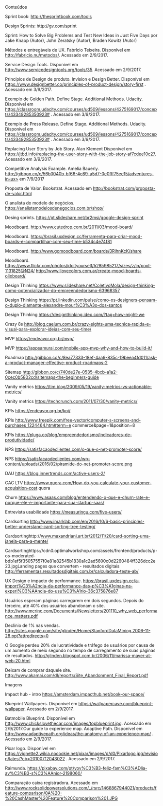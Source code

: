 Conteúdos

Sprint book: http://thesprintbook.com/tools

Design Sprints: http://gv.com/sprint

Sprint: How to Solve Big Problems and Test New Ideas in Just Five Days por Jake Knapp (Autor), John Zeratsky (Autor), Braden Kowitz (Autor)

Métodos e entregáveis de UX. Fabrício Teixeira. Disponível em <http://fabricio.nu/metodos/>. Acessado em 2/9/2017.

Service Design Tools. Disponível em <http://www.servicedesigntools.org/tools/35>. Acessado em 2/9/2017.

Princípios de Design de produto. Invision e Design Better. Disponível em <https://www.designbetter.co/principles-of-product-design/story-first> . Acessado em 3/9/2017.

Exemplo de Golden Path. Define Stage. Additional Methods. Udacity. Disponível em <https://classroom.udacity.com/courses/ud509/lessons/4275169017/concepts/43349285350923#> . Acessado em 3/9/2017.

Exemplo de Press Release. Define Stage. Additional Methods. Udacity. Disponível em <https://classroom.udacity.com/courses/ud509/lessons/4275169017/concepts/43349285350923#> . Acessado em 3/9/2017.

Replacing User Story by Job Story. Alan Klement Disponível em <https://jtbd.info/replacing-the-user-story-with-the-job-story-af7cdee10c27>. Acessado em 3/9/2017.

Competitive Analysis Example. Amelia Bauerly. http://gibbon.co/c/56b0040b-bf66-4e89-a5d7-0e0fff75ee15/adventures-in-ux> em 7/9/2017

Proposta de Valor. Bookstrat. Acessado em http://bookstrat.com/proposta-de-valor.html

O analista do modelo de negócios. https://analistamodelosdenegocios.com.br/shop/

Desing sprints. https://pt.slideshare.net/br2msi/google-design-sprint

Moodboard. http://www.cutedrop.com.br/2011/03/mood-board/ 

Moodboard. https://brasil.uxdesign.cc/ferramenta-para-criar-mood-boards-e-compartilhar-com-seu-time-b534c4e74f81 

Moodboard. http://www.gomoodboard.com/boards/0RjhnKcK/share 

Moodboard. https://www.flickr.com/photos/idoityourself/5285985217/sizes/z/in/pool-1131825@N24/ http://www.ilovecolors.com.ar/create-mood-boards-olioboard/

Design Thinking https://www.slideshare.net/ColetivoMola/design-thinking-como-potencializador-do-empreendedorismo-63968357

Design Thinking https://pt.linkedin.com/pulse/como-os-designers-pensam-o-duplo-diamante-alexandre-mour%C3%A3o-dos-santos

Design Thinking https://designthinking.ideo.com/?tag=how-might-we

Crazy 8s http://blog.caelum.com.br/crazy-eights-uma-tecnica-rapida-e-visual-para-explorar-ideias-com-seu-time/

MVP https://endeavor.org.br/mvp/

MVP https://appsamurai.com/mobile-app-mvp-why-and-how-to-build-it/

Roadmap http://gibbon.co/c/8ea77333-18ef-4aa9-835c-19beea4fd011/ask-a-product-manager-effective-product-roadmaps-2

Sitemap http://gibbon.co/c/740de27e-0535-4bcb-a1a2-0cec0b5802cd/sitemaps-the-beginners-guide

Vanity metrics https://tim.blog/2009/05/19/vanity-metrics-vs-actionable-metrics/

Vanity metrics https://techcrunch.com/2011/07/30/vanity-metrics/

KPIs https://endeavor.org.br/kpi/

KPIs http://www.freepik.com/free-vector/computer-s-screens-and-purchases_1224464.htm#term=e commerce&page=1&position=8

KPIs https://pluga.co/blog/empreendedorismo/indicadores-de-produtividade/

NPS https://satisfacaodeclientes.com/o-que-o-net-promoter-score/ 

NPS https://satisfacaodeclientes.com/wp-content/uploads/2016/02/piramide-do-net-promoter-score.png

DAU https://blog.innertrends.com/active-users-2/

CAC LTV https://www.quora.com/How-do-you-calculate-your-customer-acquisition-cost quora

Churn https://www.asaas.com/blog/entendendo-o-que-e-churn-rate-e-porque-ele-e-importante-para-sua-startup-saas/

Entrevista usabilidade https://measuringu.com/five-users/

Cardsorting http://www.imarklab.com/en/2016/10/6-basic-principles-better-understand-card-sorting-tree-testing/

Cardsortinghttp://www.maxandriani.art.br/2012/11/20/card-sorting-uma-janela-para-a-mente/

Cardsortinghttps://cdn0.optimalworkshop.com/assets/frontend/products/p-os-moderated-bdb1ef5f35057557f0e81e82545b1830a1c2ad5600c0d2260484ff326dcc2e23.jpgLanding pages que convertem - resultados digitais http://ferramentas.resultadosdigitais.com.br/calculadora-teste-ab/

UX Design e impacto de performance. https://brasil.uxdesign.cc/a-import%C3%A2ncia-da-performance-das-p%C3%A1ginas-na-experi%C3%AAncia-do-usu%C3%A1rio-36c375876e87

Usuários esperam páginas carregarem em dois segundos. Depois do terceiro, até 40% dos usuários abandonam o site. http://www.mcrinc.com/Documents/Newsletters/201110_why_web_performance_matters.pdf

Declínio de 1% nas vendas. http://sites.google.com/site/glinden/Home/StanfordDataMining.2006-11-28.ppt?attredirects=0

O Google perdeu 20% de lucratividade e tráfego de usuários por causa de um aumento de meio segundo no tempo de carregamento de suas páginas de resultados. http://glinden.blogspot.com.br/2006/11/marissa-mayer-at-web-20.html

Deixam de comprar daquele site. http://www.akamai.com/dl/reports/Site_Abandonment_Final_Report.pdf



Imagens

Impact hub - intro https://amsterdam.impacthub.net/book-our-space/

Blueprint Wallpapers. Disponível em <https://wallpapercave.com/blueprint-wallpaper>. Acessado em 2/9/2017.

Batmobile Blueprint. Disponível em <http://www.chickslovethecar.com/images/topblueprint.jpg>. Acessado em 2/9/2017.Our guide to experience map. Adaptive Path. Disponível em <http://www.adaptivepath.org/ideas/the-anatomy-of-an-experience-map/> . Acessado em 2/9/2017.

Pixar logo. Disponível em <https://vignette2.wikia.nocookie.net/pixar/images/d/d0/Pixarlogo.jpg/revision/latest?cb=20100712043022> . Acessado em 2/9/2017.

Raimunda. https://pixabay.com/pt/vov%C3%B3-feliz-fam%C3%ADlia-av%C3%B3-s%C3%AAnior-2198060/

Comparação caixa registradora. Acessado em <http://www.rocksolidpowersolutions.com/_/rsrc/1468867944021/products/feature-comparison/0A%20-%20CashMaster%20Feature%20Comparison%201.JPG>
